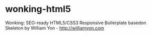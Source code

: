 # wonking-html5
Wonking: SEO-ready HTML5/CSS3 Responsive Boilerplate basedon Skeleton by William Yon - http://williamyon.com
